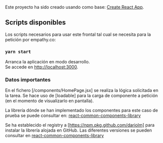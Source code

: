 Este proyecto ha sido creado usando como base: [Create React App](https://github.com/facebook/create-react-app).

## Scripts disponibles

Los scripts necesarios para usar este frontal tal cual se necesita para la petición por empathy.co:

### `yarn start`

Arranca la aplicación en modo desarrollo.<br />
Se accede en [http://localhost:3000](http://localhost:3000).

### Datos importantes

En el fichero [/components/HomePage.jsx] se realiza la lógica solicitada en la tarea.
Se hace uso de [loadable] para la carga de componente a petición (en el momento de visualizarlo en pantalla).

La librería dónde se han implementado los componentes para este caso de prueba se puede consultar en:
[react-common-components-library](https://github.com/DarioLM/react-common-components-library)

Se ha establecido el registry a [https://npm.pkg.github.com/dariolm] para instalar la librería alojada en GitHub.
Las diferentes versiones se pueden consultar en [react-common-components-library](https://github.com/DarioLM/react-common-components-library/packages/395772)